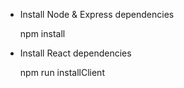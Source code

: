 
- Install Node & Express dependencies
  
  npm install

- Install React dependencies
 
  npm run installClient


